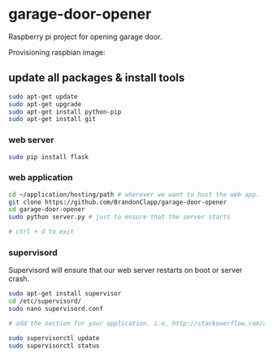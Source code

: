 # garage-door-opener
Raspberry pi project for opening garage door.

Provisioning raspbian image:

## update all packages & install tools

```bash
sudo apt-get update
sudo apt-get upgrade
sudo apt-get install python-pip
sudo apt-get install git
```

### web server

```bash
sudo pip install flask
```

### web application

```bash
cd ~/application/hosting/path # wherever we want to host the web app.
git clone https://github.com/BrandonClapp/garage-door-opener
cd garage-door-opener
sudo python server.py # just to ensure that the server starts

# ctrl + d to exit
```

### supervisord

Supervisord will ensure that our web server restarts on boot or server crash.

```bash
sudo apt-get install supervisor
cd /etc/supervisord/
sudo nano supervisord.conf

# add the section for your application. i.e. http://stackoverflow.com/a/33591664/1730061

sudo supervisorctl update
sudo supervisorctl status
```
